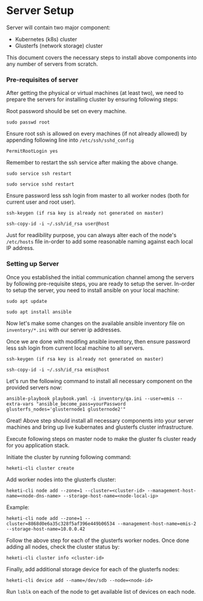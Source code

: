 # Server Setup

Server will contain two major component:
- Kubernetes (k8s) cluster
- Glusterfs (network storage) cluster 

This document covers the necessary steps to install above components into any number of servers from scratch.  

### Pre-requisites of server

After getting the physical or virtual machines (at least two), we need to prepare the servers for installing cluster by ensuring following steps:

Root password should be set on every machine. 

    sudo passwd root

Ensure root ssh is allowed on every machines (if not already allowed) by appending following line into `/etc/ssh/sshd_config`

    PermitRootLogin yes

Remember to restart the ssh service after making the above change.

    sudo service ssh restart
    
    sudo service sshd restart

Ensure password less ssh login from master to all worker nodes (both for current user and root user).

    ssh-keygen (if rsa key is already not generated on master)

    ssh-copy-id -i ~/.ssh/id_rsa user@host

Just for readibility purpose, you can always alter each of the node's `/etc/hosts` file in-order to add some reasonable naming against each local IP address.


### Setting up Server

Once you established the initial communication channel among the servers by following pre-requisite steps, you are ready to setup the server. In-order to setup the server, you need to install ansible on your local machine:

    sudo apt update

    sudo apt install ansible

Now let's make some changes on the available ansible inventory file on `inventory/*.ini` with our server ip addresses.

Once we are done with modifing ansible inventory, then ensure password less ssh login from current local machine to all servers.

    ssh-keygen (if rsa key is already not generated on master)

    ssh-copy-id -i ~/.ssh/id_rsa emis@host

Let's run the following command to install all necessary component on the provided servers now:

    ansible-playbook playbook.yaml -i inventory/qa.ini --user=emis --extra-vars "ansible_become_pass=yourPassword glusterfs_nodes='glusternode1 glusternode2'"

Great! Above step should install all necessary components into your server machines and bring up live kubernates and glusterfs cluster infrastructure.

Execute following steps on master node to make the gluster fs cluster ready for you application stack.

Initiate the cluster by running following command:

    heketi-cli cluster create

Add worker nodes into the glusterfs cluster:

    heketi-cli node add --zone=1 --cluster=<cluster-id> --management-host-name=<node-dns-name> --storage-host-name=<node-local-ip>

Example:

    heketi-cli node add --zone=1 --cluster=8868d0e6a35c328f5af396e449b06534 --management-host-name=emis-2 --storage-host-name=10.0.0.42

Follow the above step for each of the glusterfs worker nodes. Once done adding all nodes, check the cluster status by:

    heketi-cli cluster info <cluster-id>

Finally, add additional storage device for each of the glusterfs nodes:

    heketi-cli device add --name=/dev/sdb --node=<node-id>

Run `lsblk` on each of the node to get available list of devices on each node.

